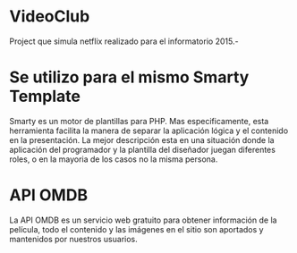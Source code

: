 # VideoClub
Project que simula netflix realizado para el informatorio 2015.-

# Se utilizo para el mismo Smarty Template
Smarty es un motor de plantillas para PHP. Mas especificamente, esta herramienta facilita la manera de separar la aplicación lógica y el contenido en la presentación. La mejor descripción esta en una situación donde la aplicación del programador y la plantilla del diseñador juegan diferentes roles, o en la mayoria de los casos no la misma persona.

# API OMDB
La API OMDB es un servicio web gratuito para obtener información de la película, todo el contenido y las imágenes en el sitio son aportados y mantenidos por nuestros usuarios.

